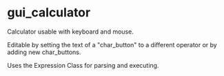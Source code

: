 # gui_calculator
Calculator usable with keyboard and mouse. 

Editable by setting the text of a "char_button" to a different operator or by adding new char_buttons. 

Uses the Expression Class for parsing and executing.
